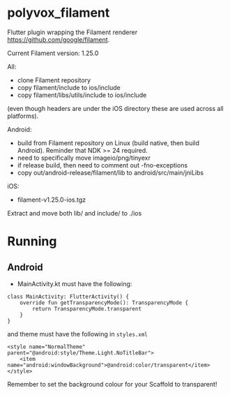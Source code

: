 # polyvox_filament

Flutter plugin wrapping the Filament renderer https://github.com/google/filament.

Current Filament version: 1.25.0

All:
- clone Filament repository 
- copy filament/include to ios/include
- copy filament/libs/utils/include to ios/include

(even though headers are under the iOS directory these are used across all platforms).

Android:
- build from Filament repository on Linux (build native, then build Android). Reminder that NDK >= 24 required.
- need to specifically move imageio/png/tinyexr 
- if release build, then need to comment out -fno-exceptions
- copy out/android-release/filament/lib to android/src/main/jniLibs

iOS:
- filament-v1.25.0-ios.tgz

Extract and move both lib/ and include/ to ./ios

# Running

## Android 

- MainActivity.kt must have the following:
```
class MainActivity: FlutterActivity() {
    override fun getTransparencyMode(): TransparencyMode {
        return TransparencyMode.transparent
    }
}
```
and theme must have the following in `styles.xml`
```
<style name="NormalTheme" parent="@android:style/Theme.Light.NoTitleBar">
    <item name="android:windowBackground">@android:color/transparent</item>
</style>
```

Remember to set the background colour for your Scaffold to transparent!


